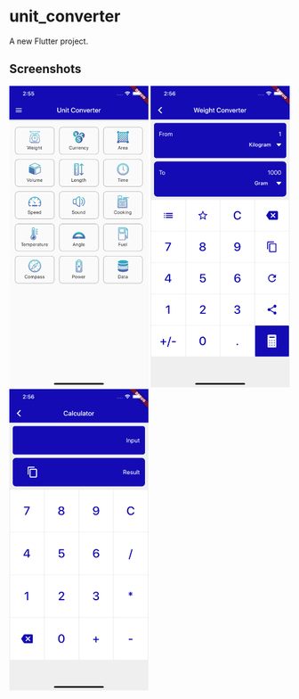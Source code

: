 # unit_converter

A new Flutter project.

## Screenshots
<p float="left">
<img src="screenshots/home-screen.png" width="250" />
<img src="screenshots/weight-converter.png" width="250" />
<img src="screenshots/built-in-calculator.png" width="250" />
</p>
